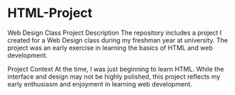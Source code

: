 # HTML-Project
Web Design Class Project
Description
The repository includes a project I created for a Web Design class during my freshman year at university. The project was an early exercise in learning the basics of HTML and web development.

Project Context
At the time, I was just beginning to learn HTML. While the interface and design may not be highly polished, this project reflects my early enthusiasm and enjoyment in learning web development.
